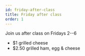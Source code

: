 ```yaml
---
id: friday-after-class
title: Friday after class
order: 1
---
```

Join us after class on Fridays 2--6

- $1 grilled cheese
- $2.50 grilled ham, egg & cheese

